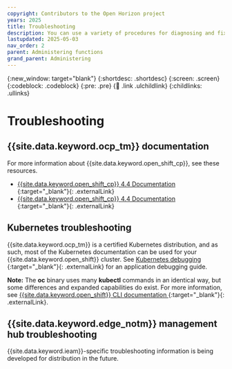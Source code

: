```yaml
---
copyright: Contributors to the Open Horizon project
years: 2025
title: Troubleshooting
description: You can use a variety of procedures for diagnosing and fixing problems that you might encounter when using Open Horizon.
lastupdated: 2025-05-03
nav_order: 2
parent: Administering functions
grand_parent: Administering
---
```


{:new_window: target="blank"}
{:shortdesc: .shortdesc}
{:screen: .screen}
{:codeblock: .codeblock}
{:pre: .pre}
{:child: .link .ulchildlink}
{:childlinks: .ullinks}

# Troubleshooting

## {{site.data.keyword.ocp_tm}} documentation

For more information about {{site.data.keyword.open_shift_cp}}, see these resources.

- [{{site.data.keyword.open_shift_cp}} 4.4 Documentation ](https://www.ibm.com/links?url=https%3A%2F%2Fdocs.openshift.com%2Fcontainer-platform%2F4.4%2Fwelcome%2Findex.html){:target="_blank"}{: .externalLink}
- [{{site.data.keyword.open_shift_cp}} 4.4 Documentation ](https://www.ibm.com/links?url=https%3A%2F%2Fdocs.openshift.com%2Fcontainer-platform%2F4.4%2Fwelcome%2Findex.html){:target="_blank"}{: .externalLink}

## Kubernetes troubleshooting

{{site.data.keyword.ocp_tm}} is a certified Kubernetes distribution, and as such, most of the Kubernetes documentation can be used for your {{site.data.keyword.open_shift}} cluster. See [Kubernetes debugging ](https://kubernetes.io/docs/tasks/debug/debug-application/debug-pods/){:target="_blank"}{: .externalLink} for an application debugging guide.

**Note:** The **oc** binary uses many **kubectl** commands in an identical way, but some differences and expanded capabilities do exist. For more information, see [{{site.data.keyword.open_shift}} CLI documentation ](https://docs.openshift.com/container-platform/4.5/cli_reference/openshift_cli/usage-oc-kubectl.html){:target="_blank"}{: .externalLink}. 

## {{site.data.keyword.edge_notm}} management hub troubleshooting

{{site.data.keyword.ieam}}-specific troubleshooting information is being developed for distribution in the future.
